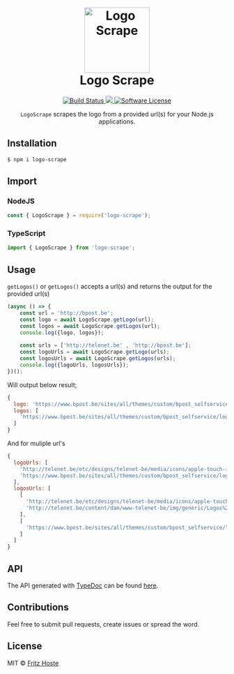 <h1 align="center">
    <img height="150" src="http://fr1tz.be/scraper.svg" alt="Logo Scrape" />
    <br> Logo Scrape
</h1>
<p align="center">
  <a href="https://travis-ci.org/FritzH321/logo-scrape">
		<img src="https://img.shields.io/travis/FritzH321/logo-scrape/master.svg?style=flat-square" alt="Build Status">
	</a>
  <a href="https://www.npmjs.com/package/logo-scrape">
    <img src="https://img.shields.io/npm/v/logo-scrape.svg?style=flat-square" />
  </a>
	<a href="https://github.com/FritzH321/logo-scrape">
		<img src="https://img.shields.io/badge/license-MIT-brightgreen.svg?style=flat-square" alt="Software License">
	</a>
</p>

<p align="center"><code>LogoScrape</code> scrapes the logo from a provided url(s) for your Node.js applications.</p>

## Installation
```bash
$ npm i logo-scrape
```
## Import
### NodeJS
```js
const { LogoScrape } = require('logo-scrape');
```

### TypeScript
```ts
import { LogoScrape } from 'logo-scrape';
```
## Usage
 `getLogos()` or `getLogos()` accepts a url(s) and returns the output for the provided url(s)
 
```js
(async () => {
    const url = 'http://bpost.be';
    const logo = await LogoScrape.getLogo(url);
    const logos = await LogoScrape.getLogos(url);
    console.log({logo, logos});
    
    const urls = ['http://telenet.be' , 'http://bpost.be'];
    const logoUrls = await LogoScrape.getLogo(urls);
    const logosUrls = await LogoScrape.getLogos(urls);
    console.log({logoUrls, logosUrls});
})();
```



Will output below result;

```js
{
  logo: 'https://www.bpost.be/sites/all/themes/custom/bpost_selfservice/logo.png',
  logos: [
    'https://www.bpost.be/sites/all/themes/custom/bpost_selfservice/logo.png'
  ]
}
```

And for muliple url's

```js
{
  logoUrls: [
    'http://telenet.be/etc/designs/telenet-be/media/icons/apple-touch-icon.png',
    'https://www.bpost.be/sites/all/themes/custom/bpost_selfservice/logo.png'
  ],
  logosUrls: [
    [
      'http://telenet.be/etc/designs/telenet-be/media/icons/apple-touch-icon.png',
      'http://telenet.be/content/dam/www-telenet-be/img/generic/Logos%20&%20Trademarks%20for%20content/ogimage/telenet_headerlogo.svg'
    ],
    [
      'https://www.bpost.be/sites/all/themes/custom/bpost_selfservice/logo.png'
    ]
  ]
}
```


## API
The API generated with [TypeDoc](http://typedoc.org/) can be found [here](https://fritzh321.github.io/logo-scrape/).

## Contributions

Feel free to submit pull requests, create issues or spread the word.

## License

MIT &copy; [Fritz Hoste](https://twitter.com/fritz_hoste)
